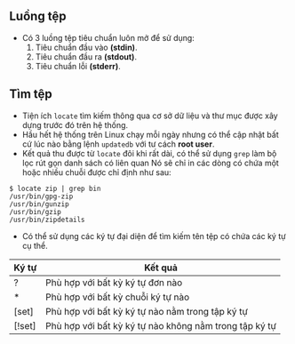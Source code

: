 ## Luồng tệp
* Có 3 luồng tệp tiêu chuẩn luôn mở để sử dụng:
  1. Tiêu chuẩn đầu vào **(stdin)**.
  2. Tiêu chuẩn đầu ra **(stdout)**.
  3. Tiêu chuẩn lỗi **(stderr)**.
## Tìm tệp
* Tiện ích ```locate``` tìm kiếm thông qua cơ sở dữ liệu và thư mục được xây dựng trước đó trên hệ thống.
* Hầu hết hệ thống trên Linux chạy mỗi ngày nhưng có thể cập nhật bất cứ lúc nào bằng lệnh ```updatedb``` với tư cách **root user**.
* Kết quả thu được từ ```locate``` đôi khi rất dài, có thể sử dụng ```grep``` làm bộ lọc rút gọn danh sách có liên quan  Nó sẽ chỉ in các dòng có chứa một hoặc nhiều chuỗi được chỉ định như sau: 
```
$ locate zip | grep bin
/usr/bin/gpg-zip
/usr/bin/gunzip
/usr/bin/gzip
/usr/bin/zipdetails
```  
* Có thể sử dụng các ký tự đại diện để tìm kiếm tên tệp có chứa các ký tự cụ thể.

|Ký tự|Kết quả|
|---------|-----------|
|?     |Phù hợp với bất kỳ ký tự đơn nào|
|*     |Phù hợp với bất kỳ chuỗi ký tự nào|
|[set] |Phù hợp với bất kỳ ký tự nào nằm trong tập ký tự|
|[!set]|Phù hợp với bất kỳ ký tự nào không nằm trong tập ký tự|
